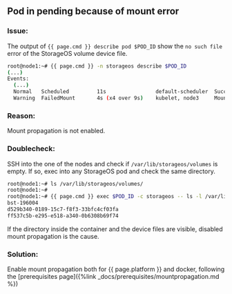## Pod in pending because of mount error

### Issue:

The output of `{{ page.cmd }} describe pod $POD_ID` show the `no such file`
error of the StorageOS volume device file.

```bash
root@node1:~# {{ page.cmd }} -n storageos describe $POD_ID
(...)
Events:
  (...)
  Normal   Scheduled         11s                default-scheduler  Successfully assigned default/d1 to node3
  Warning  FailedMount       4s (x4 over 9s)    kubelet, node3     MountVolume.SetUp failed for volume "pvc-f2a49198-c00c-11e8-ba01-0800278dc04d" : stat /var/lib/storageos/volumes/d9df3549-26c0-4cfc-62b4-724b443069a1: no such file or directory
```

### Reason:
Mount propagation is not enabled.

### Doublecheck:
SSH into the one of the nodes and check if `/var/lib/storageos/volumes` is
empty. If so, exec into any StorageOS pod and check the same directory.

```bash
root@node1:~# ls /var/lib/storageos/volumes/
root@node1:~# 
root@node1:~# {{ page.cmd }} exec $POD_ID -c storageos -- ls -l /var/lib/storageos/volumes
bst-196004
d529b340-0189-15c7-f8f3-33bfc4cf03fa
ff537c5b-e295-e518-a340-0b6308b69f74
```

If the directory inside the container and the device files are visible,
disabled mount propagation is the cause.


### Solution:

Enable mount propagation both for {{ page.platform }} and docker, following the
[prerequisites page]({%link _docs/prerequisites/mountpropagation.md %})
